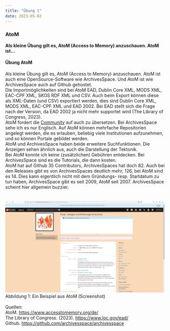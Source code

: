 ```yaml
---
title: "Übung 1"
date: 2023-05-02
---
```


### AtoM
**Als kleine Übung gilt es, AtoM (Access to Memory) anzuschauen. AtoM ist...**



#### **Übung AtoM**
Als kleine Übung gilt es, AtoM (Access to Memory) anzuschauen. AtoM ist auch eine OpenSource-Software wie ArchivesSpace. 
Und AtoM ist wie ArchivesSpace auch auf Github gehostet. <br>
Die Importmöglichkeiten sind bei AtoM EAD, Dublin Core XML, MODS XML, EAC-CPF XML, SKOS RDF XML und CSV. Auch beim Export können diese als XML-Daten (und CSV) exportiert werden, dies sind Dublin Core XML, MODS XML, EAC-CPF XML und EAD 2002. Bei EAD stellt sich die Frage nach der Version, da EAD 2002 ja nicht mehr supportet wird (The Library of Congress, 2023).<br>
AtoM fordert die <a href="https://wiki.accesstomemory.org/Resources/Translation">Community</a> auf auch zu übersetzen. Bei ArchivesSpace sehe ich es nur Englisch. 
Auf AtoM können mehrfache Repositorien angelegt werden, die es erlauben, beliebig viele Institutionen aufzunehmen, und so können Portale gebildet werden. <br>
AtoM und ArchivesSpace haben beide erweitere Suchfunktionen. Die Anzeigen sehen ähnlich aus, auch die Darstellung der Tektonik. <br>
Bei AtoM konnte ich keine (zusätzlichen) Gebühren entdecken. Bei ArchivesSpace sind es die Tutorials, die dann kosten. <br>
AtoM hat auf Github 35 Contributors, ArchivesSpaces hat doch 82. Auch bei den Releases gibt es von ArchivesSpaces deutlich mehr, 126, bei AtoM sind es 14. Dies kann eigentlich nicht mit dem Gründungs- resp. Startdatum zu tun haben, ArchivesSpace gibt es seit 2009, AtoM seit 2007. ArchivesSpace scheint hier allgemein buzzier.<br>
<br>
<br>
![](https://raw.githubusercontent.com/brandensarah/Lerntagebuch/master/_posts/bild_le5_1.JPG)
<br>
Abbildung 1: Ein Beispiel aus AtoM (Screenshot)
<br>
<br>
Quellen: <br>
AtoM. https://www.accesstomemory.org/de/
<br>
The Library of Congress. (2023). https://www.loc.gov/ead/
<br>
Github. https://github.com/archivesspace/archivesspace

